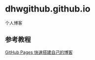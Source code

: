 # dhwgithub.github.io
  个人博客

## 参考教程

[GitHub Pages 快速搭建自己的博客](http://rainbomsea.xyz/2018/10/01/%E6%90%AD%E5%BB%BA%E6%88%91%E7%9A%84%E4%B8%AA%E4%BA%BA%E5%8D%9A%E5%AE%A2/)
